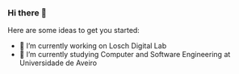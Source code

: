 ### Hi there 👋

Here are some ideas to get you started:

- 🔭 I’m currently working on Losch Digital Lab
- 🌱 I’m currently studying Computer and Software Engineering at Universidade de Aveiro
<!-- 
- 👯 I’m looking to collaborate on ...
- 🤔 I’m looking for help with ...
- 💬 Ask me about ...
- 📫 How to reach me: ...
- 😄 Pronouns: ...
- ⚡ Fun fact: ...
-->
